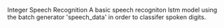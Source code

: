 Integer Speech Recognition
A basic speech recogniton lstm model using the batch generator 'speech_data' in order to classifer spoken digits.
